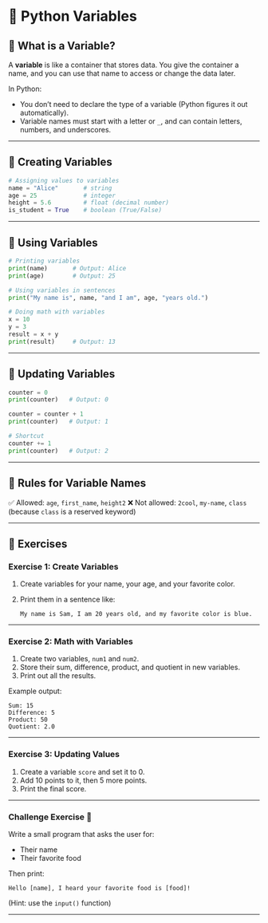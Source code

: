 # 🐍 Python Variables

## 🔹 What is a Variable?

A **variable** is like a container that stores data. You give the container a name, and you can use that name to access or change the data later.

In Python:

* You don’t need to declare the type of a variable (Python figures it out automatically).
* Variable names must start with a letter or `_`, and can contain letters, numbers, and underscores.

---

## 🔹 Creating Variables

```python
# Assigning values to variables
name = "Alice"       # string
age = 25             # integer
height = 5.6         # float (decimal number)
is_student = True    # boolean (True/False)
```

---

## 🔹 Using Variables

```python
# Printing variables
print(name)       # Output: Alice
print(age)        # Output: 25

# Using variables in sentences
print("My name is", name, "and I am", age, "years old.")

# Doing math with variables
x = 10
y = 3
result = x + y
print(result)     # Output: 13
```

---

## 🔹 Updating Variables

```python
counter = 0
print(counter)   # Output: 0

counter = counter + 1
print(counter)   # Output: 1

# Shortcut
counter += 1
print(counter)   # Output: 2
```

---

## 🔹 Rules for Variable Names

✅ Allowed: `age`, `first_name`, `height2`
❌ Not allowed: `2cool`, `my-name`, `class` (because `class` is a reserved keyword)

---

## 📝 Exercises

### Exercise 1: Create Variables

1. Create variables for your name, your age, and your favorite color.
2. Print them in a sentence like:

   ```
   My name is Sam, I am 20 years old, and my favorite color is blue.
   ```

---

### Exercise 2: Math with Variables

1. Create two variables, `num1` and `num2`.
2. Store their sum, difference, product, and quotient in new variables.
3. Print out all the results.

Example output:

```
Sum: 15
Difference: 5
Product: 50
Quotient: 2.0
```

---

### Exercise 3: Updating Values

1. Create a variable `score` and set it to 0.
2. Add 10 points to it, then 5 more points.
3. Print the final score.

---

### Challenge Exercise 🎯

Write a small program that asks the user for:

* Their name
* Their favorite food

Then print:

```
Hello [name], I heard your favorite food is [food]!
```

(Hint: use the `input()` function)

---
